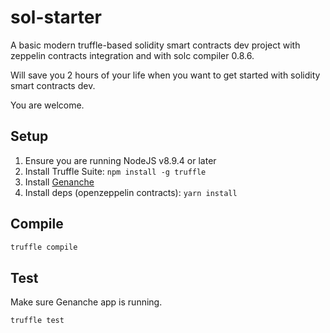 # sol-starter

A basic modern truffle-based solidity smart contracts dev project with zeppelin contracts integration and with solc compiler 0.8.6.

Will save you 2 hours of your life when you want to get started with solidity smart contracts dev.

You are welcome.

## Setup 
1. Ensure you are running NodeJS v8.9.4 or later
1. Install Truffle Suite: `npm install -g truffle`
2. Install [Genanche](`https://www.trufflesuite.com/ganache`)
3. Install deps (openzeppelin contracts): `yarn install`

## Compile
```bash 
truffle compile
```

## Test
Make sure Genanche app is running.

```bash 
truffle test
```
